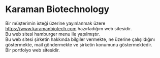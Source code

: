 # Karaman Biotechnology
Bir müşterimin isteği üzerine yayınlanmak üzere https://www.karamanbiotech.com hazırladığım web sitesidir.
<br>
Bu web sitesi hamburger menu ile yapılmıştır.
<br>
Bu web sitesi şirketin hakkında bilgiler vermekte, ne üzerine çalışıldığını göstermekte, mail göndermekte ve şirketin konumunu göstermektedir. 
<br>
Bir portfolyo web sitesidir.
